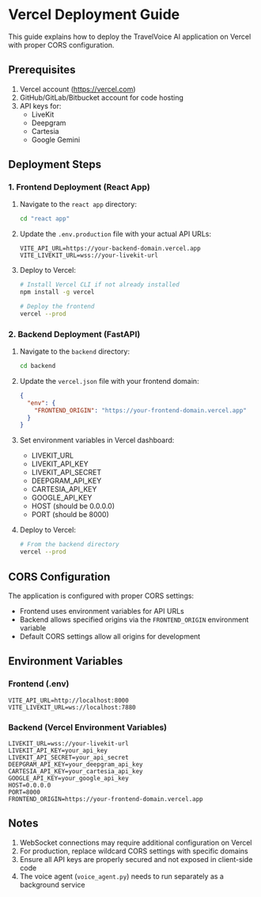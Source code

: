 # Vercel Deployment Guide

This guide explains how to deploy the TravelVoice AI application on Vercel with proper CORS configuration.

## Prerequisites

1. Vercel account (https://vercel.com)
2. GitHub/GitLab/Bitbucket account for code hosting
3. API keys for:
   - LiveKit
   - Deepgram
   - Cartesia
   - Google Gemini

## Deployment Steps

### 1. Frontend Deployment (React App)

1. Navigate to the `react app` directory:
   ```bash
   cd "react app"
   ```

2. Update the `.env.production` file with your actual API URLs:
   ```env
   VITE_API_URL=https://your-backend-domain.vercel.app
   VITE_LIVEKIT_URL=wss://your-livekit-url
   ```

3. Deploy to Vercel:
   ```bash
   # Install Vercel CLI if not already installed
   npm install -g vercel
   
   # Deploy the frontend
   vercel --prod
   ```

### 2. Backend Deployment (FastAPI)

1. Navigate to the `backend` directory:
   ```bash
   cd backend
   ```

2. Update the `vercel.json` file with your frontend domain:
   ```json
   {
     "env": {
       "FRONTEND_ORIGIN": "https://your-frontend-domain.vercel.app"
     }
   }
   ```

3. Set environment variables in Vercel dashboard:
   - LIVEKIT_URL
   - LIVEKIT_API_KEY
   - LIVEKIT_API_SECRET
   - DEEPGRAM_API_KEY
   - CARTESIA_API_KEY
   - GOOGLE_API_KEY
   - HOST (should be 0.0.0.0)
   - PORT (should be 8000)

4. Deploy to Vercel:
   ```bash
   # From the backend directory
   vercel --prod
   ```

## CORS Configuration

The application is configured with proper CORS settings:

- Frontend uses environment variables for API URLs
- Backend allows specified origins via the `FRONTEND_ORIGIN` environment variable
- Default CORS settings allow all origins for development

## Environment Variables

### Frontend (.env)
```env
VITE_API_URL=http://localhost:8000
VITE_LIVEKIT_URL=ws://localhost:7880
```

### Backend (Vercel Environment Variables)
```env
LIVEKIT_URL=wss://your-livekit-url
LIVEKIT_API_KEY=your_api_key
LIVEKIT_API_SECRET=your_api_secret
DEEPGRAM_API_KEY=your_deepgram_api_key
CARTESIA_API_KEY=your_cartesia_api_key
GOOGLE_API_KEY=your_google_api_key
HOST=0.0.0.0
PORT=8000
FRONTEND_ORIGIN=https://your-frontend-domain.vercel.app
```

## Notes

1. WebSocket connections may require additional configuration on Vercel
2. For production, replace wildcard CORS settings with specific domains
3. Ensure all API keys are properly secured and not exposed in client-side code
4. The voice agent (`voice_agent.py`) needs to run separately as a background service